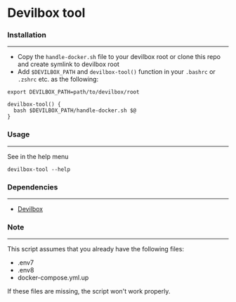 # Devilbox tool

### Installation

---

* Copy the `handle-docker.sh` file to your devilbox root or clone this repo and create symlink to devilbox root
* Add `$DEVILBOX_PATH` and `devilbox-tool()` function in your `.bashrc` or `.zshrc` etc. as the following:

```
export DEVILBOX_PATH=path/to/devilbox/root

devilbox-tool() {
  bash $DEVILBOX_PATH/handle-docker.sh $@
}
```

### Usage

---
See in the help menu

`devilbox-tool --help`

### Dependencies

---
* [Devilbox](https://github.com/cytopia/devilbox)

### Note

---
This script assumes that you already have the following files:
* .env7
* .env8
* docker-compose.yml.up

If these files are missing, the script won't work properly.
